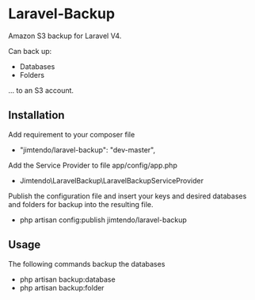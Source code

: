 # Laravel-Backup

Amazon S3 backup for Laravel V4.

Can back up:
- Databases
- Folders

... to an S3 account.


## Installation

Add requirement to your composer file

- "jimtendo/laravel-backup": "dev-master",

Add the Service Provider to file app/config/app.php

- Jimtendo\LaravelBackup\LaravelBackupServiceProvider

Publish the configuration file and insert your keys and desired databases
and folders for backup into the resulting file.

- php artisan config:publish jimtendo/laravel-backup


## Usage

The following commands backup the databases

- php artisan backup:database
- php artisan backup:folder